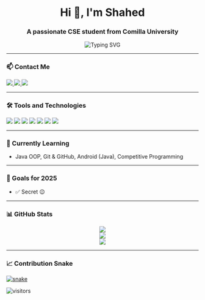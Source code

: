 <h1 align="center">Hi 👋, I'm Shahed</h1>
<h3 align="center">A passionate CSE student from Comilla University</h3>

<!-- Typing Effect -->
<p align="center">
  <img src="https://readme-typing-svg.herokuapp.com?font=Fira+Code&weight=700&size=22&pause=1000&color=2FC6DB&width=435&lines=Learning+Java+%7C+Git+%7C+Android+Development;Love+Problem+Solving+on+Codeforces;Aspiring+Software+Engineer" alt="Typing SVG" />
</p>

---

### 📫 Contact Me
<p align="left">
  <a href="mailto:shahedhassan571@gmail.com" target="_blank">
    <img src="https://img.shields.io/badge/Gmail-D14836?style=flat&logo=gmail&logoColor=white"/>
  </a>
  <a href="https://t.me/ShAheD_HaS_saN" target="_blank">
    <img src="https://img.shields.io/badge/Telegram-2CA5E0?style=flat&logo=telegram&logoColor=white"/>
  </a>
  <a href="https://www.linkedin.com/in/shahed-hassan-fz-rabbi-286769242/" target="_blank">
    <img src="https://img.shields.io/badge/LinkedIn-0077B5?style=flat&logo=linkedin&logoColor=white"/>
  </a>
</p>

---

### 🛠️ Tools and Technologies
<p align="left">
  <img src="https://img.shields.io/badge/C++-00599C?style=flat&logo=c%2B%2B&logoColor=white"/>
  <img src="https://img.shields.io/badge/Java-007396?style=flat&logo=java&logoColor=white"/>
  <img src="https://img.shields.io/badge/HTML5-E34F26?style=flat&logo=html5&logoColor=white"/>
  <img src="https://img.shields.io/badge/CSS3-1572B6?style=flat&logo=css3&logoColor=white"/>
  <img src="https://img.shields.io/badge/Git-F05032?style=flat&logo=git&logoColor=white"/>
  <img src="https://img.shields.io/badge/GitHub-181717?style=flat&logo=github&logoColor=white"/>
  <img src="https://img.shields.io/badge/VS%20Code-007ACC?style=flat&logo=visual-studio-code&logoColor=white"/>
</p>

---

### 🌱 Currently Learning
- Java OOP, Git & GitHub, Android (Java), Competitive Programming

---

### 🎯 Goals for 2025
- ✅ Secret 😉

---

### 📊 GitHub Stats
<p align="center">
  <img src="https://github-readme-stats.vercel.app/api?username=codeinfinite19&show_icons=true&theme=radical" />
  <br />
  <img src="https://github-readme-streak-stats.herokuapp.com?user=codeinfinite19&theme=radical&date_format=M%20j%5B%2C%20Y%5D" />
  <br />
  <img src="https://github-readme-stats.vercel.app/api/top-langs/?username=codeinfinite19&layout=compact&theme=radical" />
</p>

---

### 📈 Contribution Snake
<a href="https://github.com/codeinfinite19">
  <img src="https://github.com/codeinfinite19/codeinfinite19/raw/output/github-contribution-grid-snake.svg" alt="snake"/>
</a>

![visitors](https://visitor-badge.glitch.me/badge?page_id=codeinfinite19.codeinfinite19)
